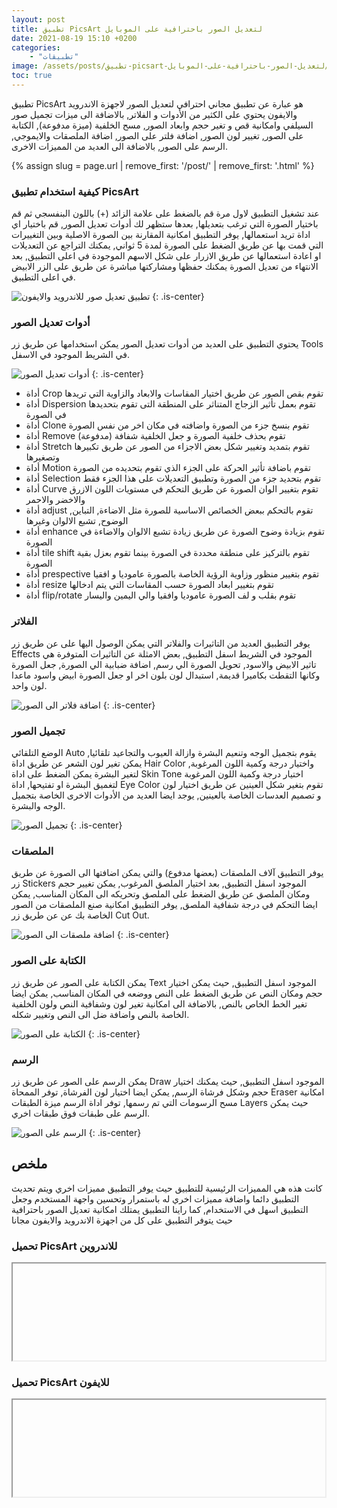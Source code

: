 ```yaml
---
layout: post
title: تطبيق PicsArt لتعديل الصور باحترافية على الموبايل
date: 2021-08-19 15:10 +0200
categories: 
    - "تطبيقات"
image: /assets/posts/تطبيق-picsart-لتعديل-الصور-باحترافية-على-الموبايل/thumbnail.webp
toc: true
---
```


تطبيق PicsArt هو عبارة عن تطبيق مجاني احترافي لتعديل الصور لاجهزة الاندرويد والايفون يحتوي على الكثير من الأدوات و الفلاتر, بالاضافة الى ميزات تجميل صور السيلفي
وامكانية قص و تغير حجم وابعاد الصور, مسح الخلفية (ميزة مدفوعة), الكتابة على الصور, تغيير لون الصور, اضافة فلتر على الصور, اضافة الملصقات والايموجي, الرسم على الصور, بالاضافة الى العديد من المميزات الاخرى.

{% assign slug = page.url | remove_first: '/post/' | remove_first: '.html' %}

### كيفية استخدام تطبيق PicsArt

عند تشغيل التطبيق لاول مرة قم بالضغط على علامة الزائد (+) باللون البنفسجي ثم قم باختيار الصورة التي ترغب بتعديلها, بعدها ستظهر لك أدوات تعديل الصور, قم باختيار اي اداة تريد استعمالها, يوفر التطبيق امكانية المقارنة بين الصورة الاصلية وبين التغييرات التي قمت بها عن طريق الضغط على الصورة لمدة 5 ثواني, يمكنك التراجع عن التعديلات او اعادة استعمالها عن طريق الازرار على شكل الاسهم الموجودة في اعلى التطبيق, بعد الانتهاء من تعديل الصورة يمكنك حفظها ومشاركتها مباشرة عن طريق على الزر الابيض في اعلى التطبيق.

![تطبيق تعديل صور للاندرويد والايفون](/assets/posts/{{slug}}/intro.webp)
{: .is-center}

### أدوات تعديل الصور

يحتوي التطبيق على العديد من أدوات تعديل الصور يمكن استخدامها عن طريق زر Tools في الشريط الموجود في الاسفل.

![أدوات تعديل الصور](/assets/posts/{{slug}}/tools.webp)
{: .is-center}

- أداة Crop تقوم بقص الصور عن طريق اختيار المقاسات والابعاد والزاوية التي تريدها
- أداة Dispersion تقوم بعمل تأثير الزجاج المتناثر على المنطقة التى تقوم بتحديدها في الصورة
- أداة Clone تقوم بنسخ جزء من الصورة واضافته في مكان اخر من نفس الصورة
- أداة Remove (مدفوعة) تقوم بحذف خلفية الصورة و جعل الخلفية شفافة
- أداة Stretch تقوم بتمديد وتغيير شكل بعض الاجزاء من الصور عن طريق تكبيرها وتصغيرها
- أداة Motion تقوم باضافة تأثير الحركة على الجزء الذي تقوم بتحديده من الصورة
- أداة Selection تقوم بتحديد جزء من الصورة وتطبيق التعديلات على هذا الجزء فقط
- أداة Curve تقوم بتغيير الوان الصورة عن طريق التحكم في مستويات اللون الازرق والاخضر والاحمر
- أداة adjust تقوم بالتحكم ببعض الخصائص الاساسية للصورة مثل الاضاءة, التباين, الوضوح, تشبع الالوان وغيرها
- أداة enhance تقوم بزيادة وضوح الصورة عن طريق زيادة تشبع الالوان والاضاءة في الصورة
- أداة tile shift تقوم بالتركيز على منطقة محددة في الصورة بينما تقوم بعزل بقية الصورة 
- أداة prespective تقوم بتغيير منظور وزاوية الرؤية الخاصة بالصورة عاموديا و افقيا
- أداة resize تقوم بتغيير ابعاد الصورة حسب المقاسات التي يتم ادخالها
- أداة flip/rotate تقوم بقلب و لف الصورة عاموديا وافقيا والي اليمين واليسار

### الفلاتر

يوفر التطبيق العديد من التاثيرات والفلاتر التي يمكن الوصول اليها على عن طريق زر Effects الموجود في الشريط اسفل التطبيق, بعض الامثلة عن التاثيرات المتوفرة هي تاثير الابيض  والاسود, تحويل الصورة الي رسم, اضافة ضبابية الي الصورة, جعل الصورة وكانها التقطت بكاميرا قديمة, استبدال لون بلون اخر او جعل الصورة ابيض واسود ماعدا لون واحد.

![اضافة فلاتر الى الصور](/assets/posts/{{slug}}/fx.webp)
{: .is-center}

### تجميل الصور

الوضع التلقائي Auto يقوم بتجميل الوجه وتنعيم البشرة وازالة العيوب والتجاعيد تلقائيا, يمكن تغير لون الشعر عن طريق اداة Hair Color واختيار درجة وكمية اللون المرغوبة, لتغير البشرة يمكن الضغط على اداة Skin Tone اختيار درجة وكمية اللون المرغوبة لتغميق البشرة او تفتيحها, اداة Eye Color تقوم بتغير شكل العينين عن طريق اختيار لون و تصميم العدسات الخاصة بالعينين, يوجد ايضا العديد من الأدوات الاخرى الخاصة بتجميل الوجه والبشرة.

![تجميل الصور](/assets/posts/{{slug}}/beauty.webp)
{: .is-center}

### الملصقات

يوفر التطبيق آلاف الملصقات (بعضها مدفوع) والتي يمكن اضافتها الى الصورة عن طريق زر Stickers الموجود اسفل التطبيق, بعد اختيار الملصق المرغوب, يمكن تغيير حجم ومكان الملصق عن طريق الضغط على الملصق وتحريكه الى المكان المناسب, يمكن ايضا التحكم في درجة شفافية الملصق, يوفر التطبيق امكانية صنع الملصقات من الصور الخاصة بك عن عن طريق زر Cut Out.

![اضافة ملصقات الى الصور](/assets/posts/{{slug}}/stickers.webp)
{: .is-center}

### الكتابة على الصور

يمكن الكتابة على الصور عن طريق زر Text الموجود اسفل التطبيق, حيث يمكن اختيار حجم ومكان النص عن طريق الضغط على النص  ووضعه في المكان المناسب, يمكن ايضا تغير الخط الخاص بالنص, بالاضافة الى امكانية تغير لون وشفافية النص  ولون الخلفية الخاصة بالنص  واضافة ضل الى النص  وتغيير شكله.

![الكتابة على الصور](/assets/posts/{{slug}}/text.webp)
{: .is-center}

### الرسم

يمكن الرسم على الصور عن طريق زر Draw الموجود اسفل التطبيق, حيث يمكنك اختيار حجم وشكل فرشاة الرسم, يمكن ايضا اختيار لون الفرشاة, توفر الممحاة Eraser امكانية مسح الرسومات التي تم رسمها, توفر اداة الرسم ميزة الطبقات Layers حيث يمكن الرسم على طبقات فوق طبقات اخري.

![الرسم على الصور](/assets/posts/{{slug}}/draw.webp)
{: .is-center}

## ملخص

كانت هذه هي المميزات الرئيسية للتطبيق حيث يوفر التطبيق مميزات اخري ويتم تحديث التطبيق دائما واضافة مميزات اخري له باستمرار وتحسين واجهة المستخدم وجعل التطبيق اسهل في الاستخدام, كما راينا التطبيق يمتلك امكانية تعديل الصور باحترافية حيث يتوفر التطبيق على كل من اجهزة الاندرويد والايفون مجانا

### تحميل PicsArt للاندروين

<iframe data-src="https://hatenablog-parts.com/embed?url=https://play.google.com/store/apps/details?id=com.picsart.studio" width="500" height="155" sandbox="allow-popups allow-scripts" class="lozad is-full-width"></iframe>

### تحميل PicsArt للايفون

<iframe data-src="https://hatenablog-parts.com/embed?url=https://apps.apple.com/us/app/picsart-photo-video-editor/id587366035" width="500" height="155" sandbox="allow-popups allow-scripts" class="lozad is-full-width"></iframe>
